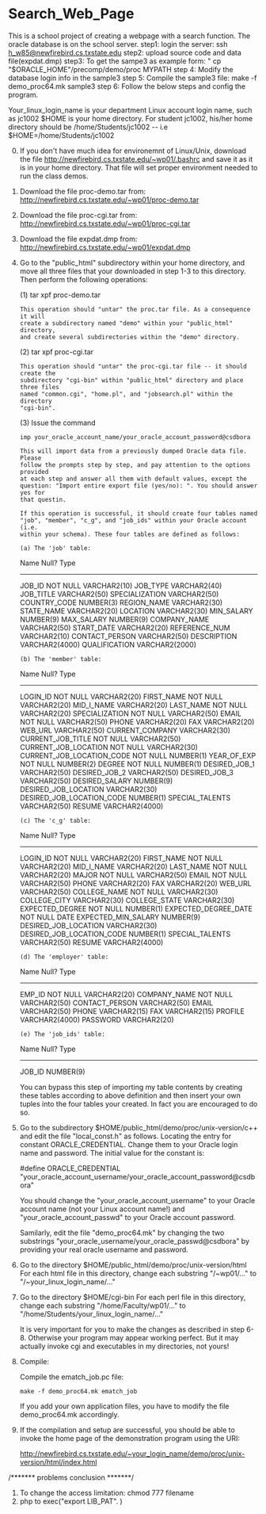 # Search_Web_Page

This is a school project of creating a webpage with a search function. The oracle database is on the school server.
step1: login the server: ssh h_w85@newfirebird.cs.txstate.edu 
step2: upload source code and data file(expdat.dmp)
step3: To get the sampe3 as example form: " cp "$ORACLE_HOME"/precomp/demo/proc MYPATH
step 4: Modify the database login info in the sample3
step 5: Compile the sample3 file: make -f demo_proc64.mk sample3
step 6: Follow the below steps and config the program.


Your_linux_login_name is your department Linux account login name, such as jc1002
$HOME is your home directory. For student jc1002, his/her home directory
should be /home/Students/jc1002 -- i.e $HOME=/home/Students/jc1002

0. If you don't have much idea for environemnt of Linux/Unix, download the file
   http://newfirebird.cs.txstate.edu/~wp01/.bashrc and save it as it is in your home
   directory. That file will set proper environment needed to run the class demos.

1. Download the file proc-demo.tar from: http://newfirebird.cs.txstate.edu/~wp01/proc-demo.tar

2. Download the file proc-cgi.tar from: http://newfirebird.cs.txstate.edu/~wp01/proc-cgi.tar

3. Download the file expdat.dmp from: http://newfirebird.cs.txstate.edu/~wp01/expdat.dmp

4. Go to the "public_html" subdirectory within your home directory, and move all three files
   that your downloaded in step 1-3 to this directory. Then perform the following
   operations:


   (1) tar xpf proc-demo.tar
   
       This operation should "untar" the proc.tar file. As a consequence it will 
       create a subdirectory named "demo" within your "public_html" directory,
       and create several subdirectories within the "demo" directory.

   (2) tar xpf proc-cgi.tar

       This operation should "untar" the proc-cgi.tar file -- it should create the
       subdirectory "cgi-bin" within "public_html" directory and place three files
       named "common.cgi", "home.pl", and "jobsearch.pl" within the directory
       "cgi-bin".

   (3) Issue the command
 
       imp your_oracle_account_name/your_oracle_account_password@csdbora

       This will import data from a previously dumped Oracle data file. Please
       follow the prompts step by step, and pay attention to the options provided
       at each step and answer all them with default values, except the
       question: "Import entire export file (yes/no): ". You should answer yes for
       that questin.

       If this operation is successful, it should create four tables named
       "job", "member", "c_g", and "job_ids" within your Oracle account (i.e.
       within your schema). These four tables are defined as follows:

       (a) The 'job' table:

	 Name                                    Null?    Type
	 --------------------------------------- -------- -------------------

	 JOB_ID                                  NOT NULL VARCHAR2(10)
	 JOB_TYPE                                         VARCHAR2(40)
	 JOB_TITLE                                        VARCHAR2(50)
	 SPECIALIZATION                                   VARCHAR2(50)
	 COUNTRY_CODE                                     NUMBER(3)
	 REGION_NAME                                      VARCHAR2(30)
	 STATE_NAME                                       VARCHAR2(20)
	 LOCATION                                         VARCHAR2(30)
	 MIN_SALARY                                       NUMBER(9)
	 MAX_SALARY                                       NUMBER(9)
	 COMPANY_NAME                                     VARCHAR2(50)
	 START_DATE                                       VARCHAR2(20)
	 REFERENCE_NUM                                    VARCHAR2(10)
	 CONTACT_PERSON                                   VARCHAR2(50)
	 DESCRIPTION                                      VARCHAR2(4000)
	 QUALIFICATION                                    VARCHAR2(2000)

       (b) The 'member' table:
	 Name                                 Null?    Type
	 ------------------------------------ -------- ----------------------------

	 LOGIN_ID                             NOT NULL VARCHAR2(20)
	 FIRST_NAME                           NOT NULL VARCHAR2(20)
	 MID_I_NAME                                    VARCHAR2(20)
	 LAST_NAME                            NOT NULL VARCHAR2(20)
	 SPECIALIZATION                       NOT NULL VARCHAR2(50)
	 EMAIL                                NOT NULL VARCHAR2(50)
	 PHONE                                         VARCHAR2(20)
	 FAX                                           VARCHAR2(20)
	 WEB_URL                                       VARCHAR2(50)
	 CURRENT_COMPANY                               VARCHAR2(30)
	 CURRENT_JOB_TITLE                    NOT NULL VARCHAR2(50)
	 CURRENT_JOB_LOCATION                 NOT NULL VARCHAR2(30)
	 CURRENT_JOB_LOCATION_CODE            NOT NULL NUMBER(1)
	 YEAR_OF_EXP                          NOT NULL NUMBER(2)
	 DEGREE                               NOT NULL NUMBER(1)
	 DESIRED_JOB_1                                 VARCHAR2(50)
	 DESIRED_JOB_2                                 VARCHAR2(50)
	 DESIRED_JOB_3                                 VARCHAR2(50)
	 DESIRED_SALARY                                NUMBER(9)
	 DESIRED_JOB_LOCATION                          VARCHAR2(30)
	 DESIRED_JOB_LOCATION_CODE                     NUMBER(1)
	 SPECIAL_TALENTS                               VARCHAR2(50)
	 RESUME                                   VARCHAR2(4000)

       (c) The 'c_g' table:
	 Name                                 Null?    Type
	 ------------------------------------ -------- -------------------

	 LOGIN_ID                             NOT NULL VARCHAR2(20)
	 FIRST_NAME                           NOT NULL VARCHAR2(20)
	 MID_I_NAME                                    VARCHAR2(20)
	 LAST_NAME                            NOT NULL VARCHAR2(20)
	 MAJOR                                NOT NULL VARCHAR2(50)
	 EMAIL                                NOT NULL VARCHAR2(50)
	 PHONE                                         VARCHAR2(20)
	 FAX                                           VARCHAR2(20)
	 WEB_URL                                       VARCHAR2(50)
	 COLLEGE_NAME                         NOT NULL VARCHAR2(30)
	 COLLEGE_CITY                                  VARCHAR2(30)
	 COLLEGE_STATE                                 VARCHAR2(30)
	 EXPECTED_DEGREE                      NOT NULL NUMBER(1)
	 EXPECTED_DEGREE_DATE                 NOT NULL DATE
	 EXPECTED_MIN_SALARY                           NUMBER(9)
	 DESIRED_JOB_LOCATION                          VARCHAR2(30)
	 DESIRED_JOB_LOCATION_CODE                     NUMBER(1)
	 SPECIAL_TALENTS                               VARCHAR2(50)
	 RESUME                                        VARCHAR2(4000)

       (d) The 'employer' table:

	 Name                                 Null?    Type
	 ------------------------------------ -------- ---------------

	 EMP_ID                               NOT NULL VARCHAR2(20)
	 COMPANY_NAME                         NOT NULL VARCHAR2(50)
	 CONTACT_PERSON                                VARCHAR2(50)
	 EMAIL                                         VARCHAR2(50)
	 PHONE                                         VARCHAR2(15)
	 FAX                                           VARCHAR2(15)
	 PROFILE                                       VARCHAR2(4000)
	 PASSWORD                                      VARCHAR2(20)

       (e) The 'job_ids' table:

	 Name                                 Null?    Type
	 --------------------------------------------- ----------

	 JOB_ID                                        NUMBER(9)

   You can bypass this step of importing my table contents by creating these
   tables according to above definition and then insert your own tuples into
   the four tables your created. In fact you are encouraged to do so.

5. Go to the subdirectory $HOME/public_html/demo/proc/unix-version/c++ and edit
   the file "local_const.h" as follows. Locating the entry for constant
   ORACLE_CREDENTIAL. Change them to your Oracle login name and password.
   The initial value for the constant is:

   #define ORACLE_CREDENTIAL "your_oracle_account_username/your_oracle_account_password@csdbora"

   You should change the "your_oracle_account_username" to your Oracle account name (not your Linux
   account name!) and "your_oracle_account_passwd" to your Oracle account password.

   
   Samilarly, edit the file "demo_proc64.mk" by changing the two substrings
   "your_oracle_username/your_oracle_passwd@csdbora" by providing your real oracle username and password.

6. Go to the directory $HOME/public_html/demo/proc/unix-version/html 
   For each html file in this directory, change each substring "/~wp01/..." to 
   "/~your_linux_login_name/..."

7. Go to the directory $HOME/cgi-bin
   For each perl file in this directory, change each substring "/home/Faculty/wp01/..."
   to "/home/Students/your_linux_login_name/..."

   It is very important for you to make the changes as described in step 6-8.
   Otherwise your program may appear working perfect. But it may actually invoke
   cgi and executables in my directories, not yours!

8. Compile:

   Compile the ematch_job.pc file:

       make -f demo_proc64.mk ematch_job

   If you add your own application files, you have to modify the file
   demo_proc64.mk accordingly.

9. If the compilation and setup are successful, you should be able to
   invoke the home page of the demonstration program using the URI:

      http://newfirebird.cs.txstate.edu/~your_login_name/demo/proc/unix-version/html/index.html


/******* problems conclusion *******/
1. To change the access limitation: chmod 777 filename 
2. php to exec("export LIB_PAT". )
